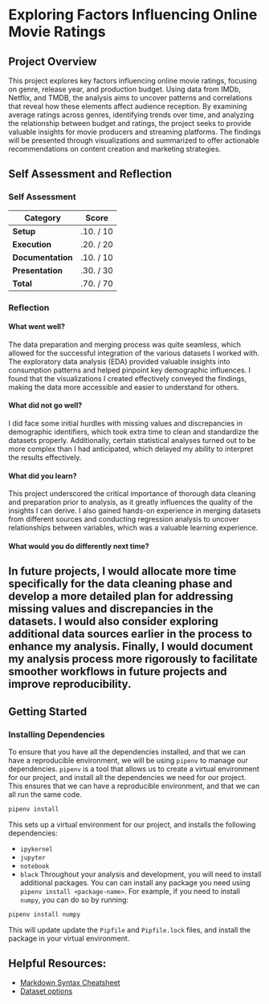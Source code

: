 # Exploring Factors Influencing Online Movie Ratings
<!-- Edit the title above with your project title -->

## Project Overview
This project explores key factors influencing online movie ratings, focusing on genre, release year, and production budget. Using data from IMDb, Netflix, and TMDB, the analysis aims to uncover patterns and correlations that reveal how these elements affect audience reception. By examining average ratings across genres, identifying trends over time, and analyzing the relationship between budget and ratings, the project seeks to provide valuable insights for movie producers and streaming platforms. The findings will be presented through visualizations and summarized to offer actionable recommendations on content creation and marketing strategies.

## Self Assessment and Reflection

<!-- Edit the following section with your self assessment and reflection -->

### Self Assessment
<!-- Replace the (...) with your score -->

| Category          | Score    |
| ----------------- | -------- |
| **Setup**         | .10. / 10 |
| **Execution**     | .20. / 20 |
| **Documentation** | .10. / 10 |
| **Presentation**  | .30. / 30 |
| **Total**         | .70. / 70 |

### Reflection
<!-- Edit the following section with your reflection -->

#### What went well?
The data preparation and merging process was quite seamless, which allowed for the successful integration of the various datasets I worked with. The exploratory data analysis (EDA) provided valuable insights into consumption patterns and helped pinpoint key demographic influences. I found that the visualizations I created effectively conveyed the findings, making the data more accessible and easier to understand for others.

#### What did not go well?
I did face some initial hurdles with missing values and discrepancies in demographic identifiers, which took extra time to clean and standardize the datasets properly. Additionally, certain statistical analyses turned out to be more complex than I had anticipated, which delayed my ability to interpret the results effectively.

#### What did you learn?
This project underscored the critical importance of thorough data cleaning and preparation prior to analysis, as it greatly influences the quality of the insights I can derive. I also gained hands-on experience in merging datasets from different sources and conducting regression analysis to uncover relationships between variables, which was a valuable learning experience.

#### What would you do differently next time?
In future projects, I would allocate more time specifically for the data cleaning phase and develop a more detailed plan for addressing missing values and discrepancies in the datasets. I would also consider exploring additional data sources earlier in the process to enhance my analysis. Finally, I would document my analysis process more rigorously to facilitate smoother workflows in future projects and improve reproducibility.
---

## Getting Started
### Installing Dependencies

To ensure that you have all the dependencies installed, and that we can have a reproducible environment, we will be using `pipenv` to manage our dependencies. `pipenv` is a tool that allows us to create a virtual environment for our project, and install all the dependencies we need for our project. This ensures that we can have a reproducible environment, and that we can all run the same code.

```bash
pipenv install
```

This sets up a virtual environment for our project, and installs the following dependencies:

- `ipykernel`
- `jupyter`
- `notebook`
- `black`
  Throughout your analysis and development, you will need to install additional packages. You can can install any package you need using `pipenv install <package-name>`. For example, if you need to install `numpy`, you can do so by running:

```bash
pipenv install numpy
```

This will update update the `Pipfile` and `Pipfile.lock` files, and install the package in your virtual environment.

## Helpful Resources:
* [Markdown Syntax Cheatsheet](https://docs.github.com/en/get-started/writing-on-github/getting-started-with-writing-and-formatting-on-github/basic-writing-and-formatting-syntax)
* [Dataset options](https://it4063c.github.io/guides/datasets)